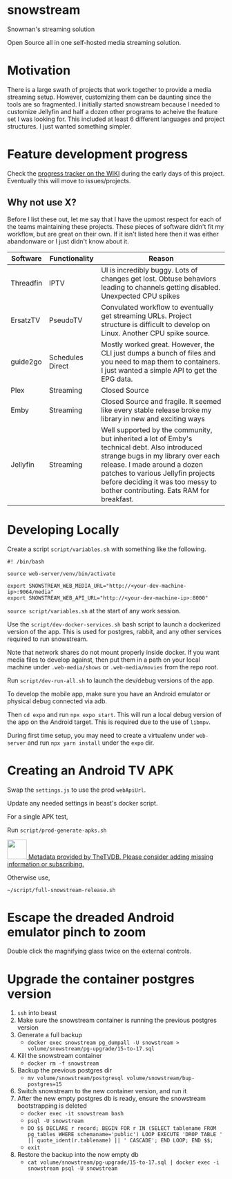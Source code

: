 # snowstream

Snowman's streaming solution

Open Source all in one self-hosted media streaming solution.

# Motivation

There is a large swath of projects that work together to provide a media streaming setup. However, customizing them can be daunting since the tools are so fragmented. I initially started snowstream because I needed to customize Jellyfin and half a dozen other programs to acheive the feature set I was looking for. This included at least 6 different languages and project structures. I just wanted something simpler.

# Feature development progress

Check the [progress tracker on the WIKI](https://github.com/XBigTK13X/snowstream/wiki/Feature-Progress-Tracker) during the early days of this project. Eventually this will move to issues/projects.

## Why not use X?

Before I list these out, let me say that I have the upmost respect for each of the teams maintaining these projects. These pieces of software didn't fit my workflow, but are great on their own. If it isn't listed here then it was either abandonware or I just didn't know about it.

| Software  | Functionality    | Reason                                                                                                                                                                                                                                                                                   |
| --------- | ---------------- | ---------------------------------------------------------------------------------------------------------------------------------------------------------------------------------------------------------------------------------------------------------------------------------------- |
| Threadfin | IPTV             | UI is incredibly buggy. Lots of changes get lost. Obtuse behaviors leading to channels getting disabled. Unexpected CPU spikes                                                                                                                                                           |
| ErsatzTV  | PseudoTV         | Convulated workflow to eventually get streaming URLs. Project structure is difficult to develop on Linux. Another CPU spike source.                                                                                                                                                      |
| guide2go  | Schedules Direct | Mostly worked great. However, the CLI just dumps a bunch of files and you need to map them to containers. I just wanted a simple API to get the EPG data.                                                                                                                                |
| Plex      | Streaming        | Closed Source                                                                                                                                                                                                                                                                            |
| Emby      | Streaming        | Closed Source and fragile. It seemed like every stable release broke my library in new and exciting ways                                                                                                                                                                                 |
| Jellyfin  | Streaming        | Well supported by the community, but inherited a lot of Emby's technical debt. Also introduced strange bugs in my library over each release. I made around a dozen patches to various Jellyfin projects before deciding it was too messy to bother contributing. Eats RAM for breakfast. |

# Developing Locally

Create a script `script/variables.sh` with something like the following.

```
#! /bin/bash

source web-server/venv/bin/activate

export SNOWSTREAM_WEB_MEDIA_URL="http://<your-dev-machine-ip>:9064/media"
export SNOWSTREAM_WEB_API_URL="http://<your-dev-machine-ip>:8000"

```

`source script/variables.sh` at the start of any work session.

Use the `script/dev-docker-services.sh` bash script to launch a dockerized version of the app. This is used for postgres, rabbit, and any other services required to run snowstream.

Note that network shares do not mount properly inside docker. If you want media files to develop against, then put them in a path on your local machine under `.web-media/shows` or `.web-media/movies` from the repo root.

Run `script/dev-run-all.sh` to launch the dev/debug versions of the app.

To develop the mobile app, make sure you have an Android emulator or physical debug connected via adb.

Then `cd expo` and run `npx expo start`. This will run a local debug version of the app on the Android target. This is required due to the use of `libmpv`.

During first time setup, you may need to create a virtualenv under `web-server` and run `npx yarn install` under the `expo` dir.

# Creating an Android TV APK

Swap the `settings.js` to use the prod `webApiUrl`.

Update any needed settings in beast's docker script.

For a single APK test,

Run `script/prod-generate-apks.sh`

<a class="thetvdbattribution" style="" href="https://thetvdb.com/subscribe">
    <img src="/images/attribution/logo1.png" height="45">
    Metadata provided by TheTVDB. Please consider adding missing information or subscribing.
</a>

Otherwise use,

`~/script/full-snowstream-release.sh`

# Escape the dreaded Android emulator pinch to zoom

Double click the magnifying glass twice on the external controls.

# Upgrade the container postgres version

1. `ssh` into beast
2. Make sure the snowstream container is running the previous postgres version
3. Generate a full backup
    - `docker exec snowstream pg_dumpall -U snowstream > volume/snowstream/pg-upgrade/15-to-17.sql`
4. Kill the snowstream container
    - `docker rm -f snowstream`
5. Backup the previous postgres dir
    - `mv volume/snowstream/postgresql volume/snowstream/bup-postgres=15`
6. Switch snowstream to the new container version, and run it
7. After the new empty postgres db is ready, ensure the snowstream bootstrapping is deleted
    - `docker exec -it snowstream bash`
    - `psql -U snowstream`
    - `DO $$ DECLARE r record; BEGIN FOR r IN (SELECT tablename FROM pg_tables WHERE schemaname='public') LOOP EXECUTE 'DROP TABLE ' || quote_ident(r.tablename) || ' CASCADE'; END LOOP; END $$;`
    - `exit`
8. Restore the backup into the now empty db
    - `cat volume/snowstream/pg-upgrade/15-to-17.sql | docker exec -i snowstream psql -U snowstream`

